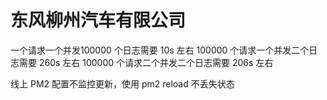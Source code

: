 # 东风柳州汽车有限公司


一个请求一个并发100000 个日志需要 10s 左右
100000 个请求一个并发二个日志需要 260s 左右
100000 个请求二个并发二个日志需要 206s 左右

线上 PM2 配置不监控更新，使用 pm2 reload 不丢失状态

